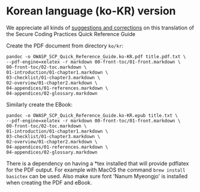# Korean language (ko-KR) version

We appreciate all kinds of [suggestions and corrections][issues] on this translation
of the Secure Coding Practices Quick Reference Guide

Create the PDF document from directory `ko/kr`:

```
pandoc -o OWASP_SCP_Quick_Reference_Guide.ko-KR.pdf title.pdf.txt \
--pdf-engine=xelatex -r markdown 00-front-toc/01-front.markdown \
00-front-toc/02-toc.markdown \
01-introduction/01-chapter1.markdown \
03-checklist/01-chapter3.markdown \
02-overview/01-chapter2.markdown \
04-appendices/01-references.markdown \
04-appendices/02-glossary.markdown
```

Similarly create the EBook:

```
pandoc -o OWASP_SCP_Quick_Reference_Guide.ko-KR.epub title.txt \
--pdf-engine=xelatex -r markdown 00-front-toc/01-front.markdown \
00-front-toc/02-toc.markdown \
01-introduction/01-chapter1.markdown \
03-checklist/01-chapter3.markdown \
02-overview/01-chapter2.markdown \
04-appendices/01-references.markdown \
04-appendices/02-glossary.markdown
```

There is a dependency on having a *tex installed that will provide pdflatex for the PDF output.
For example with MacOS the command `brew install basictex` can be used.
Also make sure font 'Nanum Myeongjo' is installed when creating the PDF and eBook.

[issues]: https://github.com/OWASP/www-project-secure-coding-practices-quick-reference-guide/issues/new
